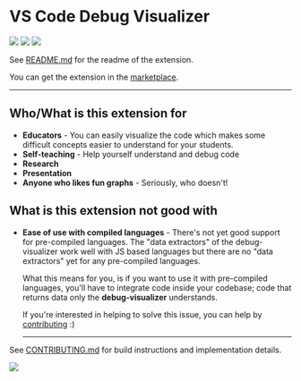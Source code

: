 # VS Code Debug Visualizer

[![](https://img.shields.io/static/v1?style=social&label=Sponsor&message=%E2%9D%A4&logo=GitHub&color&link=%3Curl%3E)](https://github.com/sponsors/hediet)
[![](https://img.shields.io/static/v1?style=social&label=Donate&message=%E2%9D%A4&logo=Paypal&color&link=%3Curl%3E)](https://www.paypal.com/cgi-bin/webscr?cmd=_s-xclick&hosted_button_id=ZP5F38L4C88UY&source=url)
[![](https://img.shields.io/twitter/follow/hediet_dev.svg?style=social)](https://twitter.com/intent/follow?screen_name=hediet_dev)

See [README.md](./extension/README.md) for the readme of the extension.

You can get the extension in the [marketplace](https://marketplace.visualstudio.com/items?itemName=hediet.debug-visualizer).

---

## Who/What is this extension for

- **Educators** - You can easily visualize the code which makes some difficult concepts easier to understand for your students.
- **Self-teaching** - Help yourself understand and debug code
- **Research**
- **Presentation**
- **Anyone who likes fun graphs** - Seriously, who doesn't!

## What is this extension not good with

- **Ease of use with compiled languages** - There's not yet good support for pre-compiled languages. The "data extractors" of the debug-visualizer work well with JS based languages but there are no "data extractors" yet for any pre-compiled languages.

  What this means for you, is if you want to use it with pre-compiled languages, you'll have to integrate code inside your codebase; code that returns data only the **debug-visualizer** understands.

  If you're interested in helping to solve this issue, you can help by [contributing](./CONTRIBUTING.md) :)
  
  ---

See [CONTRIBUTING.md](./CONTRIBUTING.md) for build instructions and implementation details.

![](./docs/doubly-linked-list-reverse-demo.gif)
